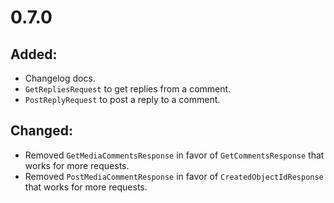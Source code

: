 # 0.7.0

## Added:

-   Changelog docs.
-   `GetRepliesRequest` to get replies from a comment.
-   `PostReplyRequest` to post a reply to a comment.

## Changed:

-   Removed `GetMediaCommentsResponse` in favor of `GetCommentsResponse` that works for more requests.
-   Removed `PostMediaCommentResponse` in favor of `CreatedObjectIdResponse` that works for more requests.
